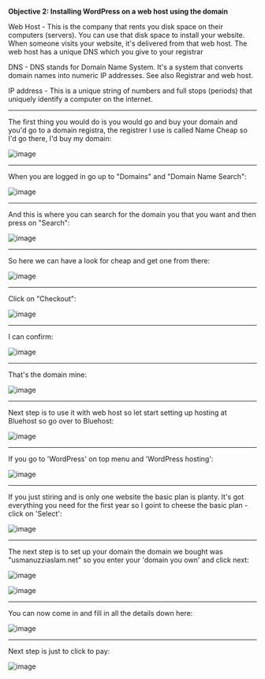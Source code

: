 <b>Objective 2: Installing WordPress on a web host using the domain</b>

<p>Web Host - This is the company that rents you disk space on their computers 
(servers). You can use that disk space to install your website. When someone visits 
your website, it's delivered from that web host. The web host has a unique DNS 
which you give to your registrar</p>

<p>DNS - DNS stands for Domain Name System. It's a system that converts domain 
names into numeric IP addresses. See also Registrar and web host.
</p>

<p>IP address - This is a unique string of numbers and full stops (periods) that uniquely 
identify a computer on the internet.</p>

<hr>

<p>The first thing you would do is you would go and buy your domain and you'd go to a domain registra, the registrer I use is called Name Cheap so I'd go there, I'd buy my domain:</p>

![image](https://github.com/Oureyelet/WordPress-Personal-Trainer-Website/assets/69697624/fe6f67bd-b2d7-4705-b354-cdc84ebd01ac)

<hr>

<p>When you are logged in go up to "Domains" and "Domain Name Search":</p>

![image](https://github.com/Oureyelet/WordPress-Personal-Trainer-Website/assets/69697624/9c7588e5-f81d-42d1-a029-9ec2fd2d7c7a)

<hr>

<p>And this is where you can search for the domain you that you want and then press on "Search":</p>

![image](https://github.com/Oureyelet/WordPress-Personal-Trainer-Website/assets/69697624/0678f452-1590-43e9-ae29-3fde2fbd36c2)

<hr>

<p>So here we can have a look for cheap and get one from there:</p>

![image](https://github.com/Oureyelet/WordPress-Personal-Trainer-Website/assets/69697624/3a102775-5434-46ed-85bb-21e03a188798)

<hr>

<p>Click on "Checkout":</p>

![image](https://github.com/Oureyelet/WordPress-Personal-Trainer-Website/assets/69697624/5a8581b1-a918-4d53-b415-c947e295d04a)

<hr>

<p>I can confirm:</p>

![image](https://github.com/Oureyelet/WordPress-Personal-Trainer-Website/assets/69697624/829d4f9c-8391-41cf-a2f3-2edfd716d99d)

<hr>

<p>That's the domain mine:</p>

![image](https://github.com/Oureyelet/WordPress-Personal-Trainer-Website/assets/69697624/df9370ed-2f53-4c1a-8a70-4dfec9140cb2)

<hr>

<p>Next step is to use it with web host so let start setting up hosting at Bluehost so go over to Bluehost:</p>

![image](https://github.com/Oureyelet/WordPress-Personal-Trainer-Website/assets/69697624/a786ee45-458a-40b8-8c58-3c7e3d1594de)

<hr>

<p>If you go to 'WordPress' on top menu and 'WordPress hosting':</p>

![image](https://github.com/Oureyelet/WordPress-Personal-Trainer-Website/assets/69697624/a0296ddf-abbb-4793-9f79-d9c3d4ed6a35)

<hr>

<p>If you just stiring and is only one website the basic plan is planty. It's got everything you need for the first year so I goint to cheese the basic plan - click on 'Select':</p>

![image](https://github.com/Oureyelet/WordPress-Personal-Trainer-Website/assets/69697624/4c1750c6-4843-4264-bb5b-58840ad19150)

<hr>

<p>The next step is to set up your domain the domain we bought was "usmanuzziaslam.net" so you enter your 'domain you own' and click next:</p>

![image](https://github.com/Oureyelet/WordPress-Personal-Trainer-Website/assets/69697624/6d9945e4-de33-4102-b585-d6f87085eefe)

![image](https://github.com/Oureyelet/WordPress-Personal-Trainer-Website/assets/69697624/b1ef5dec-8269-4c37-82ad-9ef8c9fe6b2e)

<hr>

<p>You can now come in and fill in all the details down here:</p>

![image](https://github.com/Oureyelet/WordPress-Personal-Trainer-Website/assets/69697624/9678e663-e53d-47af-a970-31475fe80b4a)

<hr>

<p>Next step is just to click to pay:</p>

![image](https://github.com/Oureyelet/WordPress-Personal-Trainer-Website/assets/69697624/53d7f191-f2c6-41d3-96f2-f7f8e5f15fee)

